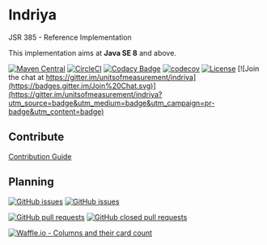 Indriya
============

JSR 385 - Reference Implementation

This implementation aims at **Java SE 8** and above.

[![Maven Central](https://maven-badges.herokuapp.com/maven-central/tech.units/indriya/badge.svg)](https://maven-badges.herokuapp.com/maven-central/tech.units/indriya)
[![CircleCI](https://circleci.com/gh/unitsofmeasurement/indriya.svg?style=svg)](https://circleci.com/gh/unitsofmeasurement/indriya)
[![Codacy Badge](https://api.codacy.com/project/badge/Grade/b737f829de684058be3fb858cef679d1)](https://app.codacy.com/app/unitsofmeasurement/indriya?utm_source=github.com&utm_medium=referral&utm_content=unitsofmeasurement/indriya&utm_campaign=badger)
[![codecov](https://codecov.io/gh/unitsofmeasurement/indriya/branch/master/graph/badge.svg)](https://codecov.io/gh/unitsofmeasurement/indriya)
[![License](http://img.shields.io/badge/license-BSD3-blue.svg)](http://opensource.org/licenses/BSD-3-Clause)
[![Join the chat at https://gitter.im/unitsofmeasurement/indriya](https://badges.gitter.im/Join%20Chat.svg)](https://gitter.im/unitsofmeasurement/indriya?utm_source=badge&utm_medium=badge&utm_campaign=pr-badge&utm_content=badge)

## Contribute
[Contribution Guide](../wiki/Contribution-Guide)

## Planning

[![GitHub issues](https://img.shields.io/github/issues-raw/unitsofmeasurement/indriya.svg)](https://github.com/unitsofmeasurement/indriya/issues) 
[![GitHub issues](https://img.shields.io/github/issues-closed-raw/unitsofmeasurement/indriya.svg)](https://github.com/unitsofmeasurement/indriya/issues?q=is%3Aissue+is%3Aclosed)

[![GitHub pull requests](https://img.shields.io/github/issues-pr-raw/unitsofmeasurement/indriya.svg)](https://github.com/unitsofmeasurement/indriya/pulls)
[![GitHub closed pull requests](https://img.shields.io/github/issues-pr-closed-raw/unitsofmeasurement/indriya.svg)](https://github.com/unitsofmeasurement/indriya/pulls)

[![Waffle.io - Columns and their card count](https://badge.waffle.io/unitsofmeasurement/indriya.png?columns=all)](https://waffle.io/unitsofmeasurement/indriya?utm_source=badge)
